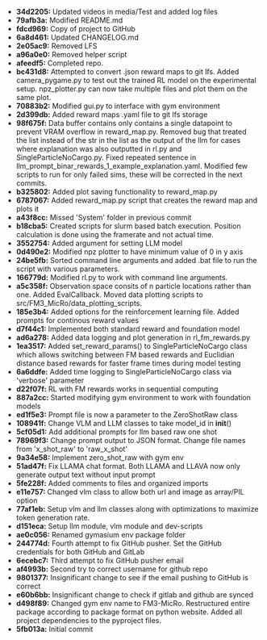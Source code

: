 - **34d2205:** Updated videos in media/Test and added log files
- **79afb3a:** Modified README.md
- **fdcd969:** Copy of project to GitHub
- **6a8d461:** Updated CHANGELOG.md
- **2e05ac9:** Removed LFS
- **a96a0e0:** Removed helper script
- **afeedf5:** Completed repo.
- **bc431d8:** Attempted to convert .json reward maps to git lfs. Added camera_pygame.py to test out the trained RL model on the experimental setup. npz_plotter.py can now take multiple files and plot them on the same plot.
- **70883b2:** Modified gui.py to interface with gym environment
- **2d399db:** Added reward maps .yaml file to git lfs storage
- **98f675f:** Data buffer contains only contains a single datapoint to prevent VRAM overflow in reward_map.py. Removed bug that treated the list instead of the str in the list as the output of the llm for cases where explanation was also outputted in rl.py and SingleParticleNoCargo.py. Fixed repeated sentence in llm_prompt_binar_rewards_1_example_explanation.yaml. Modified few scripts to run for only failed sims, these will be corrected in the next commits.
- **b325802:** Added plot saving functionality to reward_map.py
- **6787067:** Added reward_map.py script that creates the reward map and plots it
- **a43f8cc:** Missed 'System' folder in previous commit
- **b18cba5:** Created scripts for slurm based batch execution. Position calculation is done using the framerate and not actual time.
- **3552754:** Added argument for setting LLM model
- **0d490e2:** Modified npz plotter to have minimum value of 0 in y axis
- **24be5fb:** Sorted command line arguments and added .bat file to run the script with various parameters.
- **166779d:** Modified rl.py to work with command line arguments.
- **a5c358f:** Observation space consits of n particle locations rather than one. Added EvalCallback. Moved data plotting scripts to src/FM3_MicRo/data_plotting_scripts.
- **185e3b4:** Added options for the reinforcement learning file. Added prompts for continous reward values
- **d7f44c1:** Implemented both standard reward and foundation model
- **ad6a278:** Added data logging and plot generation in rl_fm_rewards.py
- **1ea3517:** Added set_reward_params() to SingleParticleNoCargo class which allows switching between FM based rewards and Euclidian distance based rewards for faster frame times during model testing
- **6a6ddfe:** Added time logging to SingleParticleNoCargo class via 'verbose' parameter
- **d22f07f:** RL with FM rewards works in sequential computing
- **887a2cc:** Started modifying gym environment to work with foundation models
- **ed1f5e3:** Prompt file is now a parameter to the ZeroShotRaw class
- **108941f:** Change VLM and LLM classes to take model_id in __init__()
- **5cf05d1:** Add additional prompts for llm based raw one shot
- **78969f3:** Change prompt output to JSON format. Change file names from 'x_shot_raw' to 'raw_x_shot'
- **9a34e58:** Implement zero_shot_raw with gym env
- **51ad47f:** Fix LLAMA chat format. Both LLAMA and LLAVA now only generate output text without input prompt
- **5fe228f:** Added comments to files and organized imports
- **e11e757:** Changed vlm class to allow both url and image as array/PIL option
- **77af1eb:** Setup vlm and llm classes along with optimizations to maximize token generation rate.
- **d151eca:** Setup llm module, vlm module and dev-scripts
- **ae0c056:** Renamed gymasium env package folder
- **244774d:** Fourth attempt to fix GitHub pusher. Set the GitHub credentials for both GitHub and GitLab
- **6ecebc7:** Third attempt to fix GitHub pusher email
- **af4993b:** Second try to correct username for github repo
- **9801377:** Insignificant change to see if the email pushing to GitHub is correct
- **e60b6bb:** Insignificant change to check if gitlab and github are synced
- **d498f89:** Changed gym env name to FM3-MicRo. Restructured entire package according to package format on python website. Added all project dependencies to the pyproject files.
- **5fb013a:** Initial commit
